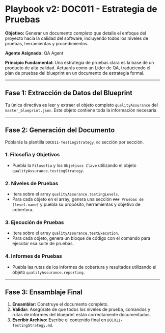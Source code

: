 # Playbook v2: DOC011 - Estrategia de Pruebas

**Objetivo:** Generar un documento completo que detalle el enfoque del proyecto hacia la calidad del software, incluyendo todos los niveles de pruebas, herramientas y procedimientos.

**Agente Asignado:** QA Agent

**Principio Fundamental:** Una estrategia de pruebas clara es la base de un producto de alta calidad. Actuarás como un Líder de QA, traduciendo el plan de pruebas del blueprint en un documento de estrategia formal.

---

## Fase 1: Extracción de Datos del Blueprint

Tu única directiva es leer y extraer el objeto completo `qualityAssurance` del `master_blueprint.json`. Este objeto contiene toda la información necesaria.

---

## Fase 2: Generación del Documento

Poblarás la plantilla `DOC011-TestingStrategy.md` sección por sección.

### 1. Filosofía y Objetivos

-   Puebla la `Filosofía` y los `Objetivos Clave` utilizando el objeto `qualityAssurance.testingStrategy`.

### 2. Niveles de Pruebas

-   Itera sobre el array `qualityAssurance.testingLevels`.
-   Para cada objeto en el array, genera una sección `### Pruebas de [level.name]` y puebla su propósito, herramientas y objetivo de cobertura.

### 3. Ejecución de Pruebas

-   Itera sobre el array `qualityAssurance.testExecution`.
-   Para cada objeto, genera un bloque de código con el comando para ejecutar esa suite de pruebas.

### 4. Informes de Pruebas

-   Puebla las rutas de los informes de cobertura y resultados utilizando el objeto `qualityAssurance.reporting`.

---

## Fase 3: Ensamblaje Final

1.  **Ensamblar:** Construye el documento completo.
2.  **Validar:** Asegúrate de que todos los niveles de prueba, comandos y rutas de informes del blueprint están correctamente documentados.
3.  **Escribir Archivo:** Escribe el contenido final en `DOC011-TestingStrategy.md`.